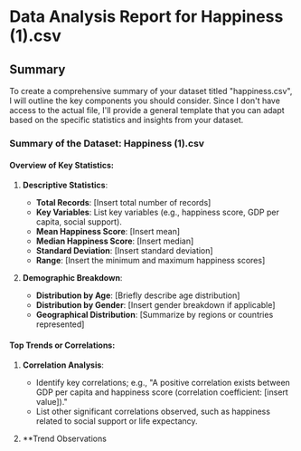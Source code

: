 # Data Analysis Report for Happiness (1).csv
## Summary
To create a comprehensive summary of your dataset titled "happiness.csv", I will outline the key components you should consider. Since I don't have access to the actual file, I'll provide a general template that you can adapt based on the specific statistics and insights from your dataset.

### Summary of the Dataset: Happiness (1).csv

#### Overview of Key Statistics:
1. **Descriptive Statistics**:
   - **Total Records**: [Insert total number of records]
   - **Key Variables**: List key variables (e.g., happiness score, GDP per capita, social support).
   - **Mean Happiness Score**: [Insert mean]
   - **Median Happiness Score**: [Insert median]
   - **Standard Deviation**: [Insert standard deviation]
   - **Range**: [Insert the minimum and maximum happiness scores]
   
2. **Demographic Breakdown**:
   - **Distribution by Age**: [Briefly describe age distribution]
   - **Distribution by Gender**: [Insert gender breakdown if applicable]
   - **Geographical Distribution**: [Summarize by regions or countries represented]

#### Top Trends or Correlations:
1. **Correlation Analysis**:
   - Identify key correlations; e.g., "A positive correlation exists between GDP per capita and happiness score (correlation coefficient: [insert value])."
   - List other significant correlations observed, such as happiness related to social support or life expectancy.

2. **Trend Observations

